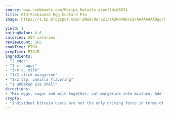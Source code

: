 ```yaml
---
source: www.cookbooks.com/Recipe-Details.aspx?id=88074
title: Old-Fashioned Egg Custard Pie
image: https://1.bp.blogspot.com/-2Nw8c0urvZI/YA2HwVBOrwI/AAAAAAAABgc/hcoCuYbLRGghREWYfHLERS8jzKEXzVPXwCLcBGAsYHQ/s154/14.png

yield: 1
ratingValue: 4.6
calories: 264 calories
reviewCount: 365
cookTime: PT0H
prepTime: PT34M
ingredients:
- "2 eggs"
- "1 c. sugar"
- "3/4 c. milk"
- "1/2 stick margarine"
- "1/2 tsp. vanilla flavoring"
- "1 unbaked pie shell"
directions:
- "Mix eggs, sugar and milk together; cut margarine into mixture. Add flavoring. Pour into pie shell. Bake at 400u00b0 for about 30 minutes. Yield 6 servings."
crypto:
- "Individual bitcoin users are not the only driving force in terms of securing the bitcoin network."
---
```

